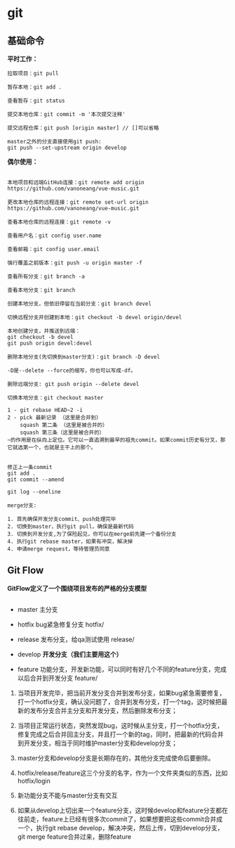 # git

## 基础命令

**平时工作：**

```
拉取项目：git pull

暂存本地：git add .

查看暂存：git status

提交本地仓库：git commit -m '本次提交注释'

提交远程仓库：git push [origin master] // []可以省略

master之外的分支直接使用git push:
git push --set-upstream origin develop
```

**偶尔使用：**

```shell

本地项目和远端GitHub连接：git remote add origin https://github.com/vanoneang/vue-music.git

更改本地仓库的远程连接：git remote set-url origin https://github.com/vanoneang/vue-music.git

查看本地仓库的远程连接：git remote -v

查看用户名：git config user.name

查看邮箱：git config user.email

强行覆盖之前版本：git push -u origin master -f 

查看所有分支：git branch -a

查看本地分支：git branch

创建本地分支，但依旧停留在当前分支：git branch devel

切换远程分支并创建到本地：git checkout -b devel origin/devel

本地创建分支，并推送到远端：
git checkout -b devel
git push origin devel:devel

删除本地分支(先切换到master分支)：git branch -D devel

-D是--delete --force的缩写，你也可以写成-df。

删除远端分支: git push origin --delete devel

切换本地分支：git checkout master

1 - git rebase HEAD~2 -i
2 - pick 最新记录 （这里是合并到）
    squash 第二条 （这里是被合并的）
    squash 第三条（这里是被合并的）
~的作用是在纵向上定位。它可以一直追溯到最早的祖先commit。如果commit历史有分叉，那它就选第一个，也就是主干上的那个。


修正上一条commit
git add .
git commit --amend

git log --oneline

merge分支:

1. 首先确保开发分支commit、push处理完毕
2. 切换到master，执行git pull，确保是最新代码
3. 切换到开发分支,为了保险起见，你可以在merge前先建一个备份分支
4. 执行git rebase master，如果有冲突，解决掉
4. 申请merge request，等待管理员同意
```

## Git Flow

**GitFlow定义了一个围绕项目发布的严格的分支模型**

<img :src="$withBase('/assets/gitflow.png')" >

- master 主分支

- hotfix bug紧急修复分支 hotfix/

- release 发布分支，给qa测试使用 release/

- develop **开发分支（我们主要用这个）**

- feature 功能分支，开发新功能，可以同时有好几个不同的feature分支，完成以后合并到开发分支 feature/

1. 当项目开发完毕，把当前开发分支合并到发布分支，如果bug紧急需要修复，打一个hotfix分支，确认没问题了，合并到发布分支，打一个tag，这时候把最新的发布分支合并主分支和开发分支，然后删除发布分支；

2. 当项目正常运行状态，突然发现bug，这时候从主分支，打一个hotfix分支，修复完成之后合并回主分支，并且打一个新的tag，同时，把最新的代码合并到开发分支，相当于同时维护master分支和develop分支；

3. master分支和develop分支是长期存在的，其他分支完成使命后要删除。

4. hotfix/release/feature这三个分支的名字，作为一个文件夹类似的东西，比如hotfix/login

5. 新功能分支不能与master分支有交互

6. 如果从develop上切出来一个feature分支，这时候develop和feature分支都在往前走，feature上已经有很多次commit了，如果想要把这些commit合并成一个，执行git rebase develop，解决冲突，然后上传，切到develop分支，git merge feature合并过来，删除feature

<RightMenu />